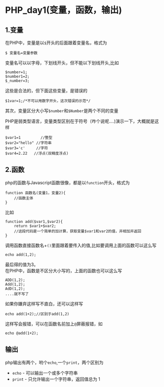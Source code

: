 PHP_day1(变量，函数，输出)  
=======================
1.变量
--
在PHP中，变量是以`$`开头的后面跟着变量名，格式为
```
$ 变量名=变量参数
```
变量名可以以字母，下划线开头，但不能以下划线开头,比如
```
$number=1;
$number1=2;
$_number=3;
```
这些是合法的，但下面这些变量，是错误的
```
$1var=1;/*不可以用数字开头，这次错误的示范*/
```
其次，变量区分大小写`$number`和`$Number`是两个不同的变量 

PHP是弱类型语言，变量类型区别在于符号（咋个说呢....)演示一下，大概就是这样   
```
$var1=1         //整型
$var2="hello" //字符串
$var3='c'     //字符
$var4=2.22   //浮点(双精度浮点)
``` 

2.函数
--
php的函数与Javascript函数很像，都是以`function`开头，格式为
```
function 函数名(变量1，变量2){
    //函数主体
}
```
比如
```
function add($var1,$var2){
    return $var1+$var2;
    //这段代码是一个简单的加计算，获取变量$var1和var2的值，并相加并返回
}
```
调用函数直接函数名+`()`里面跟着要传入的值,比如要调用上面的函数可以这么写
```
echo add(1,2);
```
最后得的值为3。  
在PHP中，函数是不区分大小写的，上面的函数也可以这么写
```
ADD(1,2);
Add(1,2);
AdD(1,2);
....就不写了
```
如果你嫌弃这样写不直白，还可以这样写
```
echo add(1+2);//区别于add(1,2)
```
这样写会报错，可以在函数名前加上`@`屏蔽报错，如
```
echo @add(1+2);
```
输出
--
php输出有两个，哟个`echo`,一个`print`，两个区别为  
+ `echo` - 可以输出一个或多个字符串
+ `print` - 只允许输出一个字符串，返回值总为 1